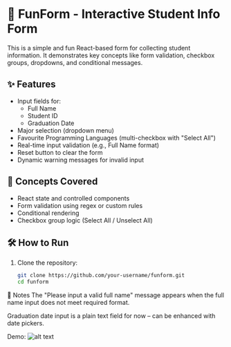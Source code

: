 # 🎉 FunForm - Interactive Student Info Form

This is a simple and fun React-based form for collecting student information. It demonstrates key concepts like form validation, checkbox groups, dropdowns, and conditional messages.

## ✨ Features

- Input fields for:
  - Full Name
  - Student ID
  - Graduation Date
- Major selection (dropdown menu)
- Favourite Programming Languages (multi-checkbox with "Select All")
- Real-time input validation (e.g., Full Name format)
- Reset button to clear the form
- Dynamic warning messages for invalid input

## 🧠 Concepts Covered

- React state and controlled components
- Form validation using regex or custom rules
- Conditional rendering
- Checkbox group logic (Select All / Unselect All)

## 🛠️ How to Run

1. Clone the repository:
   ```bash
   git clone https://github.com/your-username/funform.git
   cd funform

📌 Notes
The "Please input a valid full name" message appears when the full name input does not meet required format.

Graduation date input is a plain text field for now – can be enhanced with date pickers.


Demo:
![alt text](image-2.png)
